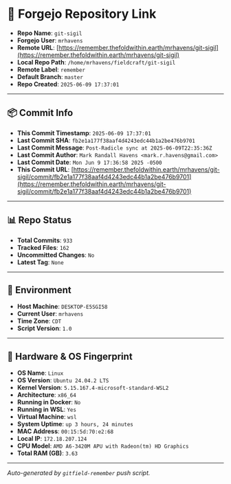# 🔗 Forgejo Repository Link

- **Repo Name**: `git-sigil`
- **Forgejo User**: `mrhavens`
- **Remote URL**: [https://remember.thefoldwithin.earth/mrhavens/git-sigil](https://remember.thefoldwithin.earth/mrhavens/git-sigil)
- **Local Repo Path**: `/home/mrhavens/fieldcraft/git-sigil`
- **Remote Label**: `remember`
- **Default Branch**: `master`
- **Repo Created**: `2025-06-09 17:37:01`

---

## 📦 Commit Info

- **This Commit Timestamp**: `2025-06-09 17:37:01`
- **Last Commit SHA**: `fb2e1a177f38aaf4d4243edc44b1a2be476b9701`
- **Last Commit Message**: `Post-Radicle sync at 2025-06-09T22:35:36Z`
- **Last Commit Author**: `Mark Randall Havens <mark.r.havens@gmail.com>`
- **Last Commit Date**: `Mon Jun 9 17:36:58 2025 -0500`
- **This Commit URL**: [https://remember.thefoldwithin.earth/mrhavens/git-sigil/commit/fb2e1a177f38aaf4d4243edc44b1a2be476b9701](https://remember.thefoldwithin.earth/mrhavens/git-sigil/commit/fb2e1a177f38aaf4d4243edc44b1a2be476b9701)

---

## 📊 Repo Status

- **Total Commits**: `933`
- **Tracked Files**: `162`
- **Uncommitted Changes**: `No`
- **Latest Tag**: `None`

---

## 🧭 Environment

- **Host Machine**: `DESKTOP-E5SGI58`
- **Current User**: `mrhavens`
- **Time Zone**: `CDT`
- **Script Version**: `1.0`

---

## 🧬 Hardware & OS Fingerprint

- **OS Name**: `Linux`
- **OS Version**: `Ubuntu 24.04.2 LTS`
- **Kernel Version**: `5.15.167.4-microsoft-standard-WSL2`
- **Architecture**: `x86_64`
- **Running in Docker**: `No`
- **Running in WSL**: `Yes`
- **Virtual Machine**: `wsl`
- **System Uptime**: `up 3 hours, 24 minutes`
- **MAC Address**: `00:15:5d:70:e2:68`
- **Local IP**: `172.18.207.124`
- **CPU Model**: `AMD A6-3420M APU with Radeon(tm) HD Graphics`
- **Total RAM (GB)**: `3.63`

---

_Auto-generated by `gitfield-remember` push script._
